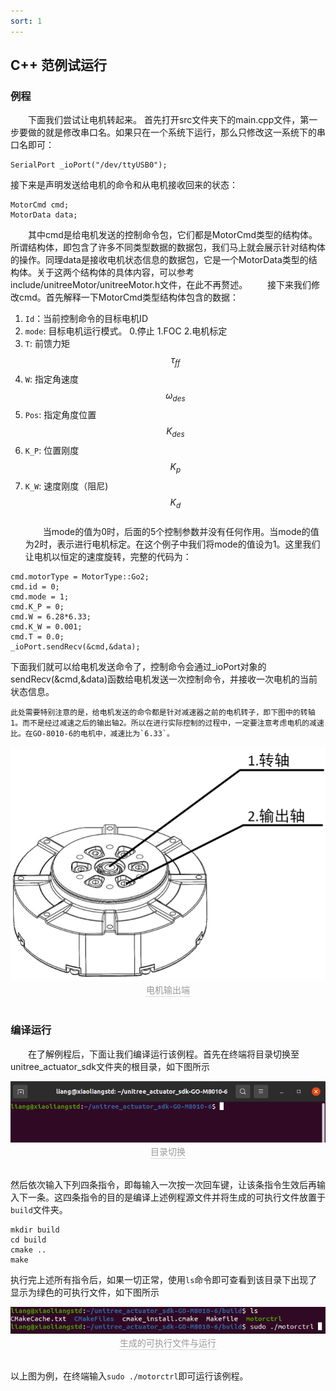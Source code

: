 ```yaml
---
sort: 1
---
```


## C++ 范例试运行
### 例程
&emsp;&emsp;下面我们尝试让电机转起来。
首先打开src文件夹下的main.cpp文件，第一步要做的就是修改串口名。如果只在一个系统下运行，那么只修改这一系统下的串口名即可：
```
SerialPort _ioPort("/dev/ttyUSB0");
```
接下来是声明发送给电机的命令和从电机接收回来的状态：
```
MotorCmd cmd;
MotorData data; 
```
&emsp;&emsp;其中cmd是给电机发送的控制命令包，它们都是MotorCmd类型的结构体。所谓结构体，即包含了许多不同类型数据的数据包，我们马上就会展示针对结构体的操作。同理data是接收电机状态信息的数据包，它是一个MotorData类型的结构体。关于这两个结构体的具体内容，可以参考include/unitreeMotor/unitreeMotor.h文件，在此不再赘述。
&emsp;&emsp;接下来我们修改cmd。首先解释一下MotorCmd类型结构体包含的数据：
1. `Id`：当前控制命令的目标电机ID
2. `mode`: 目标电机运行模式。 0.停止 1.FOC 2.电机标定
3. `T`: 前馈力矩$$\tau_{ff}$$
4. `W`: 指定角速度$$\omega_{des}$$
5. `Pos`: 指定角度位置$$K_{des}$$
6. `K_P`: 位置刚度$$K_p$$
7. `K_W`: 速度刚度（阻尼)$$K_d$$<br>
&emsp;&emsp;当mode的值为0时，后面的5个控制参数并没有任何作用。当mode的值为2时，表示进行电机标定。在这个例子中我们将mode的值设为1。这里我们让电机以恒定的速度旋转，完整的代码为：
```
cmd.motorType = MotorType::Go2;
cmd.id = 0;
cmd.mode = 1;
cmd.K_P = 0;
cmd.W = 6.28*6.33;
cmd.K_W = 0.001;
cmd.T = 0.0;
_ioPort.sendRecv(&cmd,&data);
```
下面我们就可以给电机发送命令了，控制命令会通过_ioPort对象的sendRecv(&cmd,&data)函数给电机发送一次控制命令，并接收一次电机的当前状态信息。

```note
此处需要特别注意的是，给电机发送的命令都是针对减速器之前的电机转子，即下图中的转轴1。而不是经过减速之后的输出轴2。所以在进行实际控制的过程中，一定要注意考虑电机的减速比。在GO-8010-6的电机中，减速比为`6.33`。
```

<center>
<img src="../img/outPut.png" style="zoom:100%" alt=" 图片不见了。。。 "/>
<br>
<div style="color:orange; border-bottom: 0.1px solid #d9d9d9;
display: inline-block;
color: #999;
padding: 1px;">电机输出端</div>
</center>
<br>

### 编译运行
&emsp;&emsp;在了解例程后，下面让我们编译运行该例程。首先在终端将目录切换至unitree_actuator_sdk文件夹的根目录，如下图所示
<center>
<img src="../img/workPath.png" style="zoom:100%" alt=" 图片不见了。。。 "/>
<br>
<div style="color:orange; border-bottom: 0.1px solid #d9d9d9;
display: inline-block;
color: #999;
padding: 1px;">目录切换</div>
</center>
<br>

然后依次输入下列四条指令，即每输入一次按一次回车键，让该条指令生效后再输入下一条。这四条指令的目的是编译上述例程源文件并将生成的可执行文件放置于`build`文件夹。

```
mkdir build
cd build 
cmake ..
make
```
执行完上述所有指令后，如果一切正常，使用`ls`命令即可查看到该目录下出现了显示为绿色的可执行文件，如下图所示
<center>
<img src="../img/runExample.png" style="zoom:100%" alt=" 图片不见了。。。 "/>
<br>
<div style="color:orange; border-bottom: 0.1px solid #d9d9d9;
display: inline-block;
color: #999;
padding: 1px;">生成的可执行文件与运行</div>
</center>
<br>

以上图为例，在终端输入`sudo ./motorctrl`即可运行该例程。
